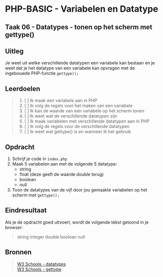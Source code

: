 # PHP-BASIC - Variabelen en Datatype

## Taak 06 - Datatypes - tonen op het scherm met gettype()

## Uitleg

Je weet uit welke verschillende datatypen een variabele kan bestaan en
je weet dat je het datatype van een variabele kan opvragen met de ingebouwde PHP-functie `gettype();`

## Leerdoelen

>1. [ ] Ik maak een variabele aan in PHP
>2. [ ] Ik volg de regels voor het maken van een variabele
>3. [ ] Ik kan de waarde van een variabele op het scherm tonen
>4. [ ] Ik weet wat de verschillende datatypen zijn
>5. [ ] Ik maak variabelen met verschillende datatypen aan in PHP
>6. [ ] Ik volg de regels voor de verschillende datatypen
>7. [ ] Ik weet wat gettype() is en wanneer ik het gebruik

## Opdracht

1. Schrijf je code in `index.php`
2. Maak 5 variabelen aan met de volgende 5 datatype:
   * string
   * float (deze geeft de waarde double terug)
   * boolean
   * null
3. Toon de datatypes van de vijf door jou gemaakte variabelen op het scherm met `gettype();`

## Eindresultaat

Als je de opdracht goed uitvoert, wordt de volgende tekst getoond in je browser:
>string integer double boolean null

## Bronnen

>[W3 Schools - datatypes](https://www.w3schools.com/php/php_datatypes.asp)  
>[W3 Schools - gettype](https://www.w3schools.com/php/func_var_gettype.asp)

<!--- ------------ DIT COMMENTAAR LATEN STAAN AUB ------------
------------------ ------------------------------ ------------
------------------ eagle ref:41131782
------------------ ------------------------------ ------------
------------------ DIT COMMENTAAR LATEN STAAN AUB -------- -->
